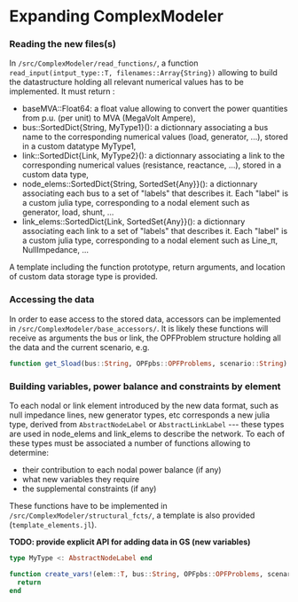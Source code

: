 # Expanding ComplexModeler

### Reading the new files(s)
In `/src/ComplexModeler/read_functions/`, a function `read_input(intput_type::T, filenames::Array{String})` allowing to build the datastructure holding all relevant numerical values has to be implemented. It must return :
- baseMVA::Float64: a float value allowing to convert the power quantities from p.u. (per unit) to MVA (MegaVolt Ampere),
- bus::SortedDict{String, MyType1}(): a dictionnary associating a bus name to the corresponding numerical values (load, generator, ...), stored in a custom datatype MyType1,
- link::SortedDict{Link, MyType2}(): a dictionnary associating a link to the corresponding numerical values (resistance, reactance, ...), stored in a custom data type,
- node_elems::SortedDict{String, SortedSet{Any}}(): a dictionnary associating each bus to a set of "labels" that describes it. Each "label" is a custom julia type, corresponding to a nodal element such as generator, load, shunt, ...
- link_elems::SortedDict{Link, SortedSet{Any}}(): a dictionnary associating each link to a set of "labels" that describes it. Each "label" is a custom julia type, corresponding to a nodal element such as Line_π, NullImpedance, ...

A template including the function prototype, return arguments, and location of custom data storage type is provided.

### Accessing the data
In order to ease access to the stored data, accessors can be implemented in `/src/ComplexModeler/base_accessors/`. It is likely these functions will receive as arguments the bus or link, the OPFProblem structure holding all the data and the current scenario, e.g.
```julia
function get_Sload(bus::String, OPFpbs::OPFProblems, scenario::String)
```

### Building variables, power balance and constraints by element
To each nodal or link element introduced by the new data format, such as null impedance lines, new generator types, etc corresponds a new julia type, derived from `AbstractNodeLabel` or `AbstractLinkLabel` --- these types are used in node_elems and link_elems to describe the network. To each of these types must be associated a number of functions allowing to determine:
- their contribution to each nodal power balance (if any)
- what new variables they require
- the supplemental constraints (if any)

These functions have to be implemented in `/src/ComplexModeler/structural_fcts/`, a template is also provided (`template_elements.jl`).

**TODO: provide explicit API for adding data in GS (new variables)**

```julia
type MyType <: AbstractNodeLabel end

function create_vars!(elem::T, bus::String, OPFpbs::OPFProblems, scenario::String) where T <: Type{MyType}
  return
end
```
